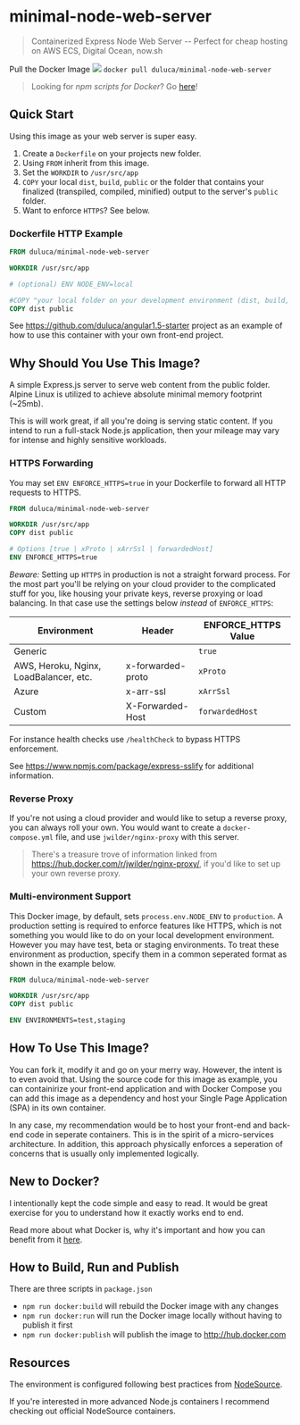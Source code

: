 # minimal-node-web-server
> Containerized Express Node Web Server -- Perfect for cheap hosting on AWS ECS, Digital Ocean, now.sh

Pull the Docker Image [![](https://images.microbadger.com/badges/version/duluca/minimal-node-web-server.svg)](https://microbadger.com/images/duluca/minimal-node-web-server "Get your own version badge on microbadger.com") `docker pull duluca/minimal-node-web-server`

> Looking for _npm scripts for Docker_? Go [here](https://gist.github.com/duluca/d13e501e870215586271b0f9ce1781ce#file-npm-scripts-for-docker-md)!

## Quick Start
Using this image as your web server is super easy.
1. Create a `Dockerfile` on your projects new folder.
2. Using `FROM` inherit from this image.
3. Set the `WORKDIR` to `/usr/src/app`
4. `COPY` your local `dist`, `build`, `public` or the folder that contains your finalized (transpiled, compiled, minified) output to the server's `public` folder.
5. Want to enforce `HTTPS`? See below.

### Dockerfile HTTP Example
```Dockerfile
FROM duluca/minimal-node-web-server

WORKDIR /usr/src/app

# (optional) ENV NODE_ENV=local

#COPY "your local folder on your development environment (dist, build, public, etc)" "server's public content folder inside the container (public)"
COPY dist public
```

See https://github.com/duluca/angular1.5-starter project as an example of how to use this container with your own front-end project.

## Why Should You Use This Image?
A simple Express.js server to serve web content from the public folder. Alpine Linux is utilized to achieve absolute minimal memory footprint (~25mb).

This is will work great, if all you're doing is serving static content. If you intend to run a full-stack Node.js application, then your mileage may vary for intense and highly sensitive workloads.

### HTTPS Forwarding
You may set `ENV ENFORCE_HTTPS=true` in your Dockerfile to forward all HTTP requests to HTTPS.

```Dockerfile
FROM duluca/minimal-node-web-server

WORKDIR /usr/src/app
COPY dist public

# Options [true | xProto | xArrSsl | forwardedHost]
ENV ENFORCE_HTTPS=true
```
_Beware:_ Setting up `HTTPS` in production is not a straight forward process. For the most part you'll be relying on your cloud provider to the complicated stuff for you, like housing your private keys, reverse proxying or load balancing. In that case use the settings below *instead* of `ENFORCE_HTTPS`:

| Environment | Header | ENFORCE_HTTPS Value |
| --- | --- | --- |
| Generic |   | `true` |
| AWS, Heroku, Nginx, LoadBalancer, etc. | x-forwarded-proto | `xProto` |
| Azure | x-arr-ssl | `xArrSsl` |
| Custom | X-Forwarded-Host | `forwardedHost` |

For instance health checks use `/healthCheck` to bypass HTTPS enforcement.

See https://www.npmjs.com/package/express-sslify for additional information.

### Reverse Proxy
If you're not using a cloud provider and would like to setup a reverse proxy, you can always roll your own. You would want to create a `docker-compose.yml` file, and use `jwilder/nginx-proxy` with this server.

> There's a treasure trove of information linked from https://hub.docker.com/r/jwilder/nginx-proxy/, if you'd like to set up your own reverse proxy.

### Multi-environment Support
This Docker image, by default, sets `process.env.NODE_ENV` to `production`. A production setting is required to enforce features like HTTPS, which is not something you would like to do on your local development environment. However you may have test, beta or staging environments. To treat these environment as production, specify them in a common seperated format as shown in the example below.

```Dockerfile
FROM duluca/minimal-node-web-server

WORKDIR /usr/src/app
COPY dist public

ENV ENVIRONMENTS=test,staging
```

## How To Use This Image?
You can fork it, modify it and go on your merry way. However, the intent is to even avoid that. Using the source code for this image as example, you can containirize your front-end application and with Docker Compose you can add this image as a dependency and host your Single Page Application (SPA) in its own container.

In any case, my recommendation would be to host your front-end and back-end code in seperate containers. This is in the spirit of a micro-services architecture. In addition, this approach physically enforces a seperation of concerns that is usually only implemented logically.

## New to Docker?
I intentionally kept the code simple and easy to read. It would be great exercise for you to understand how it exactly works end to end.

Read more about what Docker is, why it's important and how you can benefit from it [here](https://gist.github.com/duluca/25de70e41347f38b2283ef90ed69840a).

## How to Build, Run and Publish
There are three scripts in `package.json`
- `npm run docker:build` will rebuild the Docker image with any changes
- `npm run docker:run` will run the Docker image locally without having to publish it first
- `npm run docker:publish` will publish the image to http://hub.docker.com

## Resources
The environment is configured following best practices from [NodeSource](https://nodesource.com/blog/8-protips-to-start-killing-it-when-dockerizing-node-js/).

If you're interested in more advanced Node.js containers I recommend checking out official NodeSource containers.
